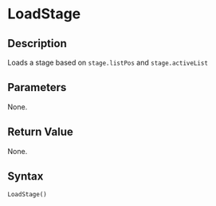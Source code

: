 # LoadStage

## Description
Loads a stage based on `stage.listPos` and `stage.activeList`

## Parameters
None.

## Return Value
None.

## Syntax
```LoadStage()```